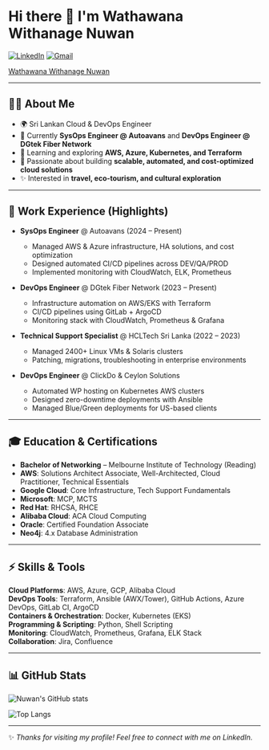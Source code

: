 
# Hi there 👋 I'm Wathawana Withanage Nuwan

[![LinkedIn](https://img.shields.io/badge/-LinkedIn-blue?style=for-the-badge&logo=linkedin&logoColor=white)](https://www.linkedin.com/in/wathawana-withanage-nuwan/)
[![Gmail](https://img.shields.io/badge/Gmail-D14836?style=for-the-badge&logo=gmail&logoColor=white)](mailto:w.v.nuwan@gmail.com)

<div class="badge-base LI-profile-badge" data-locale="en_US" data-size="medium" data-theme="light" data-type="HORIZONTAL" data-vanity="wathawana-withanage-nuwan" data-version="v1"><a class="badge-base__link LI-simple-link" href="https://lk.linkedin.com/in/wathawana-withanage-nuwan?trk=profile-badge">Wathawana Withanage Nuwan</a></div>
                       

---

## 👨‍💻 About Me
- 🌍 Sri Lankan Cloud & DevOps Engineer  
- 💼 Currently **SysOps Engineer @ Autoavans** and **DevOps Engineer @ DGtek Fiber Network**  
- 🌱 Learning and exploring **AWS, Azure, Kubernetes, and Terraform**  
- 🔭 Passionate about building **scalable, automated, and cost-optimized cloud solutions**  
- ✨ Interested in **travel, eco-tourism, and cultural exploration**  

---

## 💼 Work Experience (Highlights)
- **SysOps Engineer** @ Autoavans (2024 – Present)  
  - Managed AWS & Azure infrastructure, HA solutions, and cost optimization  
  - Designed automated CI/CD pipelines across DEV/QA/PROD  
  - Implemented monitoring with CloudWatch, ELK, Prometheus  

- **DevOps Engineer** @ DGtek Fiber Network (2023 – Present)  
  - Infrastructure automation on AWS/EKS with Terraform  
  - CI/CD pipelines using GitLab + ArgoCD  
  - Monitoring stack with CloudWatch, Prometheus & Grafana  

- **Technical Support Specialist** @ HCLTech Sri Lanka (2022 – 2023)  
  - Managed 2400+ Linux VMs & Solaris clusters  
  - Patching, migrations, troubleshooting in enterprise environments  

- **DevOps Engineer** @ ClickDo & Ceylon Solutions  
  - Automated WP hosting on Kubernetes AWS clusters  
  - Designed zero-downtime deployments with Ansible  
  - Managed Blue/Green deployments for US-based clients  

---

## 🎓 Education & Certifications
- **Bachelor of Networking** – Melbourne Institute of Technology (Reading)  
- **AWS**: Solutions Architect Associate, Well-Architected, Cloud Practitioner, Technical Essentials  
- **Google Cloud**: Core Infrastructure, Tech Support Fundamentals  
- **Microsoft**: MCP, MCTS  
- **Red Hat**: RHCSA, RHCE  
- **Alibaba Cloud**: ACA Cloud Computing  
- **Oracle**: Certified Foundation Associate  
- **Neo4j**: 4.x Database Administration  

---

## ⚡ Skills & Tools
**Cloud Platforms**: AWS, Azure, GCP, Alibaba Cloud  
**DevOps Tools**: Terraform, Ansible (AWX/Tower), GitHub Actions, Azure DevOps, GitLab CI, ArgoCD  
**Containers & Orchestration**: Docker, Kubernetes (EKS)  
**Programming & Scripting**: Python, Shell Scripting  
**Monitoring**: CloudWatch, Prometheus, Grafana, ELK Stack  
**Collaboration**: Jira, Confluence  

---

## 📊 GitHub Stats
![Nuwan's GitHub stats](https://github-readme-stats.vercel.app/api?username=YOUR-GITHUB-USERNAME&show_icons=true&theme=radical)

![Top Langs](https://github-readme-stats.vercel.app/api/top-langs/?username=YOUR-GITHUB-USERNAME&layout=compact&theme=radical)

---

✨ *Thanks for visiting my profile! Feel free to connect with me on LinkedIn.*  



              
